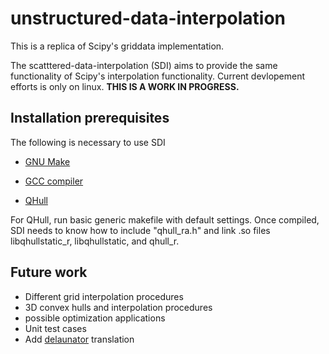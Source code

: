 # unstructured-data-interpolation

This is a replica of Scipy's griddata implementation.

The scatttered-data-interpolation (SDI) aims to provide 
the same functionality of Scipy's interpolation functionality. Current 
devlopement efforts is only on linux. **THIS IS A WORK IN PROGRESS.**

## Installation prerequisites

The following is necessary to use SDI

- [GNU Make][gmake] 

- [GCC compiler][gcc]

- [QHull][qhull]


[gmake]: https://www.gnu.org/software/make/
[gcc]: https://gcc.gnu.org/
[qhull]: http://www.qhull.org/

For QHull, run basic generic makefile with default settings.  Once compiled, SDI needs to know how to include "qhull_ra.h"
and link .so files libqhullstatic_r, libqhullstatic, and qhull_r.

## Future work
- Different grid interpolation procedures
- 3D convex hulls and interpolation procedures
- possible optimization applications
- Unit test cases
- Add [delaunator](https://github.com/mapbox/delaunator) translation

